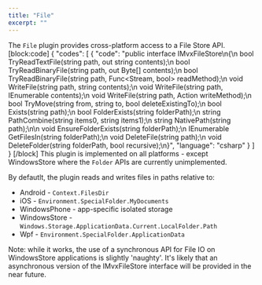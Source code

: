 ```yaml
---
title: "File"
excerpt: ""
---
```

The `File` plugin provides cross-platform access to a File Store API.
[block:code]
{
  "codes": [
    {
      "code": "public interface IMvxFileStore\n{\n  bool TryReadTextFile(string path, out string contents);\n  bool TryReadBinaryFile(string path, out Byte[] contents);\n  bool TryReadBinaryFile(string path, Func<Stream, bool> readMethod);\n  void WriteFile(string path, string contents);\n  void WriteFile(string path, IEnumerable<Byte> contents);\n  void WriteFile(string path, Action<Stream> writeMethod);\n  bool TryMove(string from, string to, bool deleteExistingTo);\n  bool Exists(string path);\n  bool FolderExists(string folderPath);\n  string PathCombine(string items0, string items1);\n  string NativePath(string path);\n\n  void EnsureFolderExists(string folderPath);\n  IEnumerable<string> GetFilesIn(string folderPath);\n  void DeleteFile(string path);\n  void DeleteFolder(string folderPath, bool recursive);\n}",
      "language": "csharp"
    }
  ]
}
[/block]
This plugin is implemented on all platforms - except WindowsStore where the `Folder` APIs are currently unimplemented.

By defautlt, the plugin reads and writes files in paths relative to:

- Android - `Context.FilesDir`
- iOS - `Environment.SpecialFolder.MyDocuments`
- WindowsPhone - app-specific isolated storage
- WindowsStore - `Windows.Storage.ApplicationData.Current.LocalFolder.Path`
- Wpf - `Environment.SpecialFolder.ApplicationData`

Note: while it works, the use of a synchronous API for File IO on WindowsStore applications is slightly 'naughty'. It's likely that an asynchronous version of the IMvxFileStore interface will be provided in the near future.